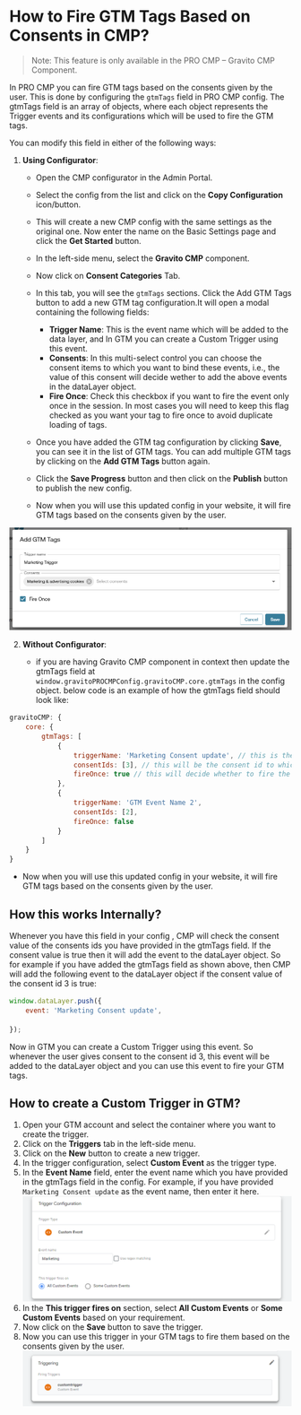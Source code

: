 # How to Fire GTM Tags Based on Consents in CMP?

>Note: This feature is only available in the PRO CMP – Gravito CMP Component.

In PRO CMP you can fire GTM tags based on the consents given by the user. This is done by configuring  the `gtmTags` field in PRO CMP config. The gtmTags field is an array of objects, where each object represents the Trigger events and its configurations which will be used to fire the GTM tags.

You can modify this field in either of the following ways:

1.  **Using Configurator**:  

    -   Open the CMP configurator in the Admin Portal.  
    -   Select the config from the list and click on the **Copy Configuration** icon/button.  
    -   This will create a new CMP config with the same settings as the original one. Now enter the name on the Basic Settings page and click the **Get Started** button.  
    -   In the left-side menu, select the **Gravito CMP** component.  
    -   Now click on **Consent Categories** Tab.  
    -   In this tab, you will see the `gtmTags` sections. Click the Add GTM Tags button to add a new GTM tag configuration.It will open a modal containing the following fields:  
        - **Trigger Name**: This is the event name which will be added to the data layer, and In GTM you can create a Custom Trigger using this event.  
        - **Consents**: In this multi-select control you can choose the consent items to which you want to bind these events, i.e., the value of this consent will decide wether to add the above events in the dataLayer object.
        - **Fire Once**: Check this checkbox if you want to fire the event only once in the session. In most cases you will need to keep this flag checked as you want your tag to fire once to avoid duplicate loading of tags.
        
    -   Once you have added the GTM tag configuration by clicking **Save**, you can see it in the list of GTM tags. You can add multiple GTM tags by clicking on the **Add GTM Tags** button again.
    - Click the **Save Progress** button and then click on the **Publish** button to publish the new config.  
    -   Now when you will use this updated config in your website, it will fire GTM tags based on the consents given by the user.

   ![](../img/gtmTags.png)


2.  **Without Configurator**:

    -   if you are having Gravito CMP component in context then update the gtmTags field at `window.gravitoPROCMPConfig.gravitoCMP.core.gtmTags` in the config object.
    below code is an example of how the gtmTags field should look like:
    
```javascript
gravitoCMP: {
    core: {
        gtmTags: [
            {
                triggerName: 'Marketing Consent update', // this is the event name which will be added to the data layer
                consentIds: [3], // this will be the consent id to which this event will be bound
                fireOnce: true // this will decide whether to fire the event only once in the session or not
            },
            {
                triggerName: 'GTM Event Name 2',
                consentIds: [2],
                fireOnce: false
            }
        ]
    }
}
```
- Now when you will use this updated config in your website, it will fire GTM tags based on the consents given by the user.

   



## How this works Internally?

Whenever you have this field in your config , CMP will check the consent value of the consents ids you have provided in the gtmTags field. If the consent value is true then it will add the event to the dataLayer object. So for example if you have added the gtmTags field as shown above, then CMP will add the following event to the dataLayer object if the consent value of the consent id 3 is true:
```javascript
window.dataLayer.push({
    event: 'Marketing Consent update',

});
```
Now in GTM you can create a Custom Trigger using this event. So whenever the user gives consent to the consent id 3, this event will be added to the dataLayer object and you can use this event to fire your GTM tags.

## How to create a Custom Trigger in GTM?
1.  Open your GTM account and select the container where you want to create the trigger.
2.  Click on the **Triggers** tab in the left-side menu.
3.  Click on the **New** button to create a new trigger.
4.  In the trigger configuration, select **Custom Event** as the trigger type.
5.  In the **Event Name** field, enter the event name which you have provided in the gtmTags field in the config. For example, if you have provided `Marketing Consent update` as the event name, then enter it here.
![](../img/gtmTagsTrigger.png)
6.  In the **This trigger fires on** section, select **All Custom Events** or **Some Custom Events** based on your requirement.
7. Now click on the **Save** button to save the trigger.
8.  Now you can use this trigger in your GTM tags to fire them based on the consents given by the user.
![](../img/gtmTagsAddTrigger.PNG)


